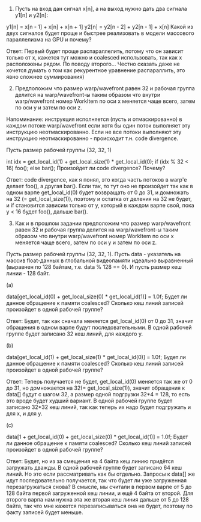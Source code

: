1) Пусть на вход дан сигнал x[n], а на выход нужно дать два сигнала y1[n] и y2[n]:

 y1[n] = x[n - 1] + x[n] + x[n + 1]
 y2[n] = y2[n - 2] + y2[n - 1] + x[n]
Какой из двух сигналов будет проще и быстрее реализовать в модели массового параллелизма на GPU и почему?

Ответ:
Первый будет проще распараллелить, потому что он зависит только от х, кажется тут можно и coalesced использовать, так как х расположены рядом.
По поводу второго... Честно сказать даже не хочется думать о том как рекурентное уравнение распараллить, это явно сложнее суммирования)


2) Предположим что размер warp/wavefront равен 32 и рабочая группа делится на warp/wavefront-ы таким образом что внутри warp/wavefront номер WorkItem по оси x меняется чаще всего, затем по оси y и затем по оси z.

Напоминание: инструкция исполняется (пусть и отмаскированно) в каждом потоке warp/wavefront если хотя бы один поток выполняет эту инструкцию неотмаскированно. Если не все потоки выполняют эту инструкцию неотмаскированно - происходит т.н. code divergence.

Пусть размер рабочей группы (32, 32, 1)

int idx = get_local_id(1) + get_local_size(1) * get_local_id(0);
if (idx % 32 < 16)
    foo();
else
    bar();
Произойдет ли code divergence? Почему?

Ответ:
code divergence, как я понял, это когда часть потоков в warp'е делает foo(), а другая bar().
Если так, то тут оно не произойдет так как в одном варпе get_local_id(0) будет возвращать от 0 до 31, и домножать на 32 (= get_local_size(1)),
поэтому и остатка от деления на 32 не будет, и if становится зависим только от y, который в каждом варпе свой, пока y < 16 будет foo(), дальше bar().


3) Как и в прошлом задании предположим что размер warp/wavefront равен 32 и рабочая группа делится на warp/wavefront-ы таким образом что внутри warp/wavefront номер WorkItem по оси x меняется чаще всего, затем по оси y и затем по оси z.

Пусть размер рабочей группы (32, 32, 1). Пусть data - указатель на массив float-данных в глобальной видеопамяти идеально выравненный (выравнен по 128 байтам, т.е. data % 128 == 0). И пусть размер кеш линии - 128 байт.

(a)

data[get_local_id(0) + get_local_size(0) * get_local_id(1)] = 1.0f;
Будет ли данное обращение к памяти coalesced? Сколько кеш линий записей произойдет в одной рабочей группе?

Ответ:
Будет, так как сначала меняется get_local_id(0) от 0 до 31, значит обращения в одном варпе будут последовательными.
В одной рабочей группе будет записано 32 кеш линий, для каждого y.


(b)

data[get_local_id(1) + get_local_size(1) * get_local_id(0)] = 1.0f;
Будет ли данное обращение к памяти coalesced? Сколько кеш линий записей произойдет в одной рабочей группе?

Ответ:
Теперь получается не будет, get_local_id(0) меняется так же от 0 до 31, но домножается на 32(= get_local_size(1)), значит обращения к data[] будут с шагом 32, а размер одной подгрузки 32\*4 = 128, то есть это вроде будет худший вариант.
В одной рабочей группе будет записано 32*32 кеш линий, так как теперь их надо будет подгружать и для x, и для y.


(c)

data[1 + get_local_id(0) + get_local_size(0) * get_local_id(1)] = 1.0f;
Будет ли данное обращение к памяти coalesced? Сколько кеш линий записей произойдет в одной рабочей группе?

Ответ:
Будет, но из за смещения на 4 байта кеш линию придётся загружать дважды.
В одной рабочей группе будет записано 64 кеш линий.
Но это если рассматривать как бы отдельно.
Запросы к data[] же идут последовательно получается, так что будет ли уже загруженная перезагружаться снова?
В смысле, мы считали в первом варпе от 5 до 128 байта первой загруженной кеш линии, и ещё 4 байта от второй.
Для второго варпа нам нужна эта же вторая кеш линия дальше от 5 до 128 байта, так что мне кажется перезаписываться она не будет, поэтому по факту записей будет меньше.
